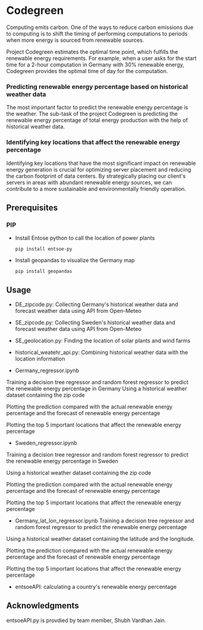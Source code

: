 # Codegreen
Computing emits carbon.
One of the ways to reduce carbon emissions due to computing is to shift the timing of performing
computations to periods when more energy is sourced from renewable sources.

Project Codegreen estimates the optimal time point, which fulfills the renewable energy requirements. 
For example, when a user asks for the start time for a 2-hour computation in Germany with 30% renewable energy, Codegreen provides the optimal time of day for the computation. 

### Predicting renewable energy percentage based on historical weather data

The most important factor to predict the renewable energy percentage is the weather.
The sub-task of the project Codegreen is predicting the renewable energy percentage of total energy production with the help of historical weather data. 

### Identifying key locations that affect the renewable energy percentage 
Identifying key locations that have the most significant impact on renewable energy generation is crucial for optimizing server placement and reducing the carbon footprint of data centers. By strategically placing our client's servers in areas with abundant renewable energy sources, we can contribute to a more sustainable and environmentally friendly operation.

## Prerequisites
### PIP
- Install Entose python to call the location of power plants
    ```
    pip install entsoe-py
    ```
- Install geopandas to visualize the Germany map
    ```
    pip install geopandas
    ```




## Usage

- DE_zipcode.py: Collecting Germany's historical weather data and forecast weather data using API from Open-Meteo

- SE_zipcode.py: Collecting Sweden's historical weather data and forecast weather data using API from Open-Meteo

- SE_geolocation.py: Finding the location of solar plants and wind farms

- historical_weatehr_api.py: Combining historical weather data with the location information

- Germany_regressor.ipynb
  
Training a decision tree regressor and random forest regressor to predict the renewable energy percentage in Germany
Using a historical weather dataset containing the zip code

Plotting the prediction compared with the actual renewable energy percentage and the forecast of renewable energy percentage

Plotting the top 5 important locations that affect the renewable energy percentage

- Sweden_regressor.ipynb
  
Training a decision tree regressor and random forest regressor to predict the renewable energy percentage in Sweden

Using a historical weather dataset containing the zip code

Plotting the prediction compared with the actual renewable energy percentage and the forecast of renewable energy percentage

Plotting the top 5 important locations that affect the renewable energy percentage

- Germany_lat_lon_regressor.ipynb
Training a decision tree regressor and random forest regressor to predict the renewable energy percentage

Using a historical weather dataset containing the latitude and the longitude.

Plotting the prediction compared with the actual renewable energy percentage and the forecast of renewable energy percentage

Plotting the top 5 important locations that affect the renewable energy percentage

- entsoeAPI: calculating a country's renewable energy percentage

## Acknowledgments

entsoeAPI.py is provdied by team member, Shubh Vardhan Jain.

